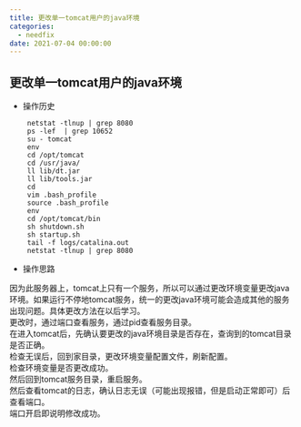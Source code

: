 ```yaml
---
title: 更改单一tomcat用户的java环境
categories:
  - needfix
date: 2021-07-04 00:00:00
---
```

## **更改单一tomcat用户的java环境**

*  操作历史

		netstat -tlnup | grep 8080
		ps -lef  | grep 10652
		su - tomcat
		env
		cd /opt/tomcat
		cd /usr/java/
		ll lib/dt.jar 
		ll lib/tools.jar
		cd
		vim .bash_profile
		source .bash_profile 
		env
		cd /opt/tomcat/bin
		sh shutdown.sh
		sh startup.sh
		tail -f logs/catalina.out 
		netstat -tlnup | grep 8080
* 操作思路

因为此服务器上，tomcat上只有一个服务，所以可以通过更改环境变量更改java环境。如果运行不停地tomcat服务，统一的更改java环境可能会造成其他的服务出现问题。具体更改方法在以后学习。   
更改时，通过端口查看服务，通过pid查看服务目录。   
在进入tomcat后，先确认要更改的java环境目录是否存在，查询到的tomcat目录是否正确。   
检查无误后，回到家目录，更改环境变量配置文件，刷新配置。   
检查环境变量是否更改成功。   
然后回到tomcat服务目录，重启服务。   
然后查看tomcat的日志，确认日志无误（可能出现报错，但是启动正常即可）后查看端口。   
端口开启即说明修改成功。   